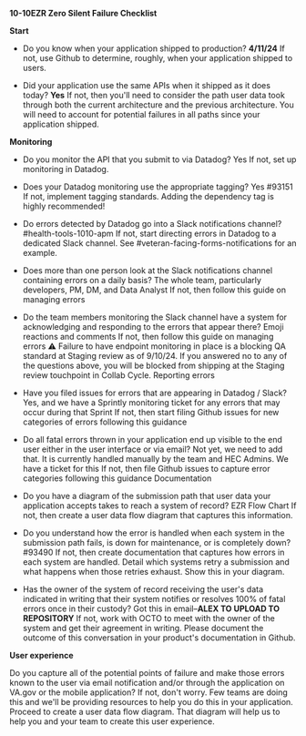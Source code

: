 **10-10EZR Zero Silent Failure Checklist**

**Start**
- Do you know when your application shipped to production? **4/11/24**
If not, use Github to determine, roughly, when your application shipped to users.

- Did your application use the same APIs when it shipped as it does today? **Yes**
If not, then you'll need to consider the path user data took through both the current architecture and the previous architecture. You will need to account for potential failures in all paths since your application shipped.


**Monitoring**

- Do you monitor the API that you submit to via Datadog? Yes
If not, set up monitoring in Datadog.

- Does your Datadog monitoring use the appropriate tagging? Yes #93151
If not, implement tagging standards. Adding the dependency tag is highly recommended!

- Do errors detected by Datadog go into a Slack notifications channel? #health-tools-1010-apm
If not, start directing errors in Datadog to a dedicated Slack channel. See #veteran-facing-forms-notifications for an example.

- Does more than one person look at the Slack notifications channel containing errors on a daily basis? The whole team, particularly developers, PM, DM, and Data Analyst
If not, then follow this guide on managing errors 

- Do the team members monitoring the Slack channel have a system for acknowledging and responding to the errors that appear there? Emoji reactions and comments
If not, then follow this guide on managing errors
⚠️ Failure to have endpoint monitoring in place is a blocking QA standard at Staging review as of 9/10/24. If you answered no to any of the questions above, you will be blocked from shipping at the Staging review touchpoint in Collab Cycle.
Reporting errors

- Have you filed issues for errors that are appearing in Datadog / Slack? Yes, and we have a Sprintly monitoring ticket for any errors that may occur during that Sprint
If not, then start filing Github issues for new categories of errors following this guidance

- Do all fatal errors thrown in your application end up visible to the end user either in the user interface or via email? Not yet, we need to add that. It is currently handled manually by the team and HEC Admins. We have a ticket for this
If not, then file Github issues to capture error categories following this guidance
Documentation

- Do you have a diagram of the submission path that user data your application accepts takes to reach a system of record? EZR Flow Chart
If not, then create a user data flow diagram that captures this information.


- Do you understand how the error is handled when each system in the submission path fails, is down for maintenance, or is completely down? #93490
If not, then create documentation that captures how errors in each system are handled. Detail which systems retry a submission and what happens when those retries exhaust. Show this in your diagram.

- Has the owner of the system of record receiving the user's data indicated in writing that their system notifies or resolves 100% of fatal errors once in their custody? Got this in email–**ALEX TO UPLOAD TO REPOSITORY**
If not, work with OCTO to meet with the owner of the system and get their agreement in writing.
Please document the outcome of this conversation in your product's documentation in Github.


**User experience**

 Do you capture all of the potential points of failure and make those errors known to the user via email notification and/or through the application on VA.gov or the mobile application?
If not, don't worry. Few teams are doing this and we'll be providing resources to help you do this in your application. Proceed to create a user data flow diagram. That diagram will help us to help you and your team to create this user experience.

